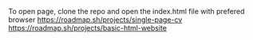 To open page, clone the repo and open the index.html file with prefered browser
https://roadmap.sh/projects/single-page-cv
https://roadmap.sh/projects/basic-html-website
